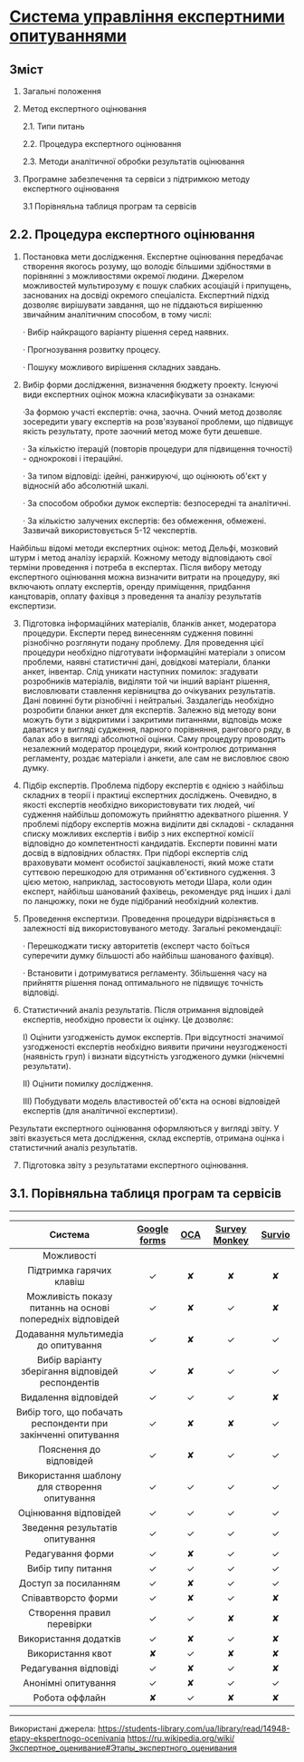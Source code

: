 # [Система управління експертними опитуваннями](https://github.com/MkZb/ODB)  
## Зміст

1. Загальні положення
2. Метод експертного оцінювання

	2.1. Типи питань
  
  	2.2. Процедура експертного оцінювання

	2.3. Методи аналітичної обробки результатів оцінювання

3. Програмне забезпечення та сервіси з підтримкою методу експертного оцінювання

	3.1 Порівняльна таблиця програм та сервісів


## 2.2. Процедура експертного оцінювання
1. Постановка мети дослідження.
 Експертне оцінювання передбачає створення якогось розуму, що володіє більшими здібностями в порівнянні з можливостями окремої людини. Джерелом можливостей мультирозуму є пошук слабких асоціацій і припущень, заснованих на досвіді окремого спеціаліста. Експертний підхід дозволяє вирішувати завдання, що не піддаються вирішенню звичайним аналітичним способом, в тому числі: 

	· Вибір найкращого варіанту рішення серед наявних. 

	· Прогнозування розвитку процесу. 

	· Пошуку можливого вирішення складних завдань. 

2. Вибір форми дослідження, визначення бюджету проекту.
 Існуючі види експертних оцінок можна класифікувати за ознаками: 
 
	·За формою участі експертів: очна, заочна. Очний метод дозволяє зосередити увагу експертів на розв'язуваної проблеми, що підвищує якість результату, проте заочний метод може бути дешевше. 

	· За кількістю ітерацій (повторів процедури для підвищення точності) - однокрокові і ітераційні. 

	· За типом відповіді: ідейні, ранжируючі, що оцінюють об'єкт у відносній або абсолютній шкалі. 
	
	· За способом обробки думок експертів: безпосередні та аналітичні. 

	· За кількістю залучених експертів: без обмеження, обмежені. Зазвичай використовується 5-12 чекспертів. 

Найбільш відомі методи експертних оцінок: метод Дельфі, мозковий штурм і метод аналізу ієрархій. Кожному методу відповідають свої терміни проведення і потреба в експертах. Після вибору методу експертного оцінювання можна визначити витрати на процедуру, які включають оплату експертів, оренду приміщення, придбання канцтоварів, оплату фахівця з проведення та аналізу результатів експертизи. 

3. Підготовка інформаційних матеріалів, бланків анкет, модератора процедури.
 Експерти перед винесенням судження повинні різнобічно розглянути подану проблему. Для проведення цієї процедури необхідно підготувати інформаційні матеріали з описом проблеми, наявні статистичні дані, довідкові матеріали, бланки анкет, інвентар. Слід уникати наступних помилок: згадувати розробників матеріалів, виділяти той чи інший варіант рішення, висловлювати ставлення керівництва до очікуваних результатів. Дані повинні бути різнобічні і нейтральні. Заздалегідь необхідно розробити бланки анкет для експертів. Залежно від методу вони можуть бути з відкритими і закритими питаннями, відповідь може даватися у вигляді судження, парного порівняння, рангового ряду, в балах або в вигляді абсолютної оцінки. Саму процедуру проводить незалежний модератор процедури, який контролює дотримання регламенту, роздає матеріали і анкети, але сам не висловлює свою думку. 
 
4. Підбір експертів.
 Проблема підбору експертів є однією з найбільш складних в теорії і практиці експертних досліджень. Очевидно, в якості експертів необхідно використовувати тих людей, чиї судження найбільш допоможуть прийняттю адекватного рішення. У проблемі підбору експертів можна виділити дві складові - складання списку можливих експертів і вибір з них експертної комісії відповідно до компетентності кандидатів. Експерти повинні мати досвід в відповідних областях. При підборі експертів слід враховувати момент особистої зацікавленості, який може стати суттєвою перешкодою для отримання об'єктивного судження. З цією метою, наприклад, застосовують методи Шара, коли один експерт, найбільш шанований фахівець, рекомендує ряд інших і далі по ланцюжку, поки не буде підібраний необхідний колектив. 
 
5. Проведення експертизи.
 Проведення процедури відрізняється в залежності від використовуваного методу. Загальні рекомендації: 
 
	· Перешкоджати тиску авторитетів (експерт часто боїться суперечити думку більшості або найбільш шанованого фахівця). 

	· Встановити і дотримуватися регламенту. Збільшення часу на прийняття рішення понад оптимального не підвищує точність відповіді. 

6. Статистичний аналіз результатів.
 Після отримання відповідей експертів, необхідно провести їх оцінку. Це дозволяє: 
 
	I) Оцінити узгодженість думок експертів. При відсутності значимої узгодженості експертів необхідно виявити причини неузгодженості (наявність груп) і визнати відсутність узгодженого думки (нікчемні результати). 

	II) Оцінити помилку дослідження. 

	III) Побудувати модель властивостей об'єкта на основі відповідей експертів (для аналітичної експертизи). 

Результати експертного оцінювання оформляються у вигляді звіту. У звіті вказується мета дослідження, склад експертів, отримана оцінка і статистичний аналіз результатів. 

7. Підготовка звіту з результатами експертного оцінювання.

## 3.1. Порівняльна таблиця програм та сервісів
***
|  Система | **[Google forms](https://www.google.com/intl/ru_ua/forms/about/)** | **[ОСА](https://www.oca.com.ua/)** | **[Survey Monkey](https://www.surveymonkey.com/)** | **[Survio](https://www.survio.com/ru/)** |
| :---: | :---: | :---: | :---: | :---: |
|  Можливості |  |  |  |  |
|  Підтримка гарячих клавіш | ✓ | ✘ | ✘ | ✘ |
|  Можливість показу питаннь на основі попередніх відповідей | ✓ | ✘ | ✓ | ✘ |
|  Додавання мультимедіа до опитування | ✓ | ✘ | ✓ | ✓ |
|  Вибір варіанту зберігання відповідей респондентів | ✓ | ✘ | ✓ | ✓ |
|  Видалення відповідей | ✓ | ✓ | ✓ | ✘ |
|  Вибір того, що побачать респонденти при закінченні опитування | ✓ | ✘ | ✘ | ✓ |
|  Пояснення до відповідей | ✓ | ✘ | ✓ | ✓ |
|  Використання шаблону для створення опитування | ✓ | ✓ | ✓ | ✓ |
|  Оцінювання відповідей | ✓ | ✓ | ✓ | ✓ |
|  Зведення результатів опитування | ✓ | ✓ | ✓ | ✓ |
|  Редагування форми | ✓ | ✘ | ✓ | ✓ |
|  Вибір типу питання | ✓ | ✓ | ✓ | ✓ |
|  Доступ за посиланням | ✓ | ✘ | ✓ | ✓ |
|  Співавтворсто форми | ✓ | ✘ | ✓ | ✘ |
|  Створення правил перевірки | ✓ | ✓ | ✘ | ✘ |
|  Використання додатків | ✓ | ✘ | ✓ | ✘ |
|  Використання квот | ✘ | ✓ | ✘ | ✘ |
|  Редагування відповіді | ✓ | ✘ | ✓ | ✘ |
|  Анонімні опитування | ✓ | ✘ | ✓ | ✓ |
|  Робота оффлайн | ✘ | ✓ | ✘ | ✘ |
***

Використані джерела:
https://students-library.com/ua/library/read/14948-etapy-ekspertnogo-ocenivania
https://ru.wikipedia.org/wiki/Экспертное_оценивание#Этапы_экспертного_оценивания
